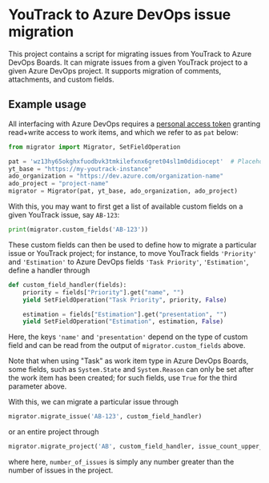# YouTrack to Azure DevOps issue migration

This project contains a script for migrating issues from YouTrack to Azure DevOps
Boards. It can migrate issues from a given YouTrack project to a given Azure DevOps
project. It supports migration of comments, attachments, and custom fields.


## Example usage

All interfacing with Azure DevOps requires a [personal access token](https://docs.microsoft.com/en-us/azure/devops/organizations/accounts/use-personal-access-tokens-to-authenticate?view=azure-devops)
granting read+write access to work items, and which we refer to as `pat` below:

```python
from migrator import Migrator, SetFieldOperation

pat = 'wz13hy65okghxfuodbvk3tmkilefxnx6gret04sl1m0didiocept'  # Placeholder: Replace with your own PAT
yt_base = "https://my-youtrack-instance"
ado_organization = "https://dev.azure.com/organization-name"
ado_project = "project-name"
migrator = Migrator(pat, yt_base, ado_organization, ado_project)
```

With this, you may want to first get a list of available custom fields on a given
YouTrack issue, say `AB-123`:

```python
print(migrator.custom_fields('AB-123'))
```

These custom fields can then be used to define how to migrate a particular issue or
YouTrack project; for instance, to move YouTrack fields `'Priority'` and `'Estimation'`
to Azure DevOps fields `'Task Priority'`, `'Estimation'`, define a handler through

```python
def custom_field_handler(fields):
    priority = fields["Priority"].get("name", "")
    yield SetFieldOperation("Task Priority", priority, False)

    estimation = fields["Estimation"].get("presentation", "")
    yield SetFieldOperation("Estimation", estimation, False)
```

Here, the keys `'name'` and `'presentation'` depend on the type of custom field and
can be read from the output of `migrator.custom_fields` above.

Note that when using "Task" as work item type in Azure DevOps Boards, some fields, such
as `System.State` and `System.Reason` can only be set after the work item has been
created; for such fields, use `True` for the third parameter above.

With this, we can migrate a particular issue through

```python
migrator.migrate_issue('AB-123', custom_field_handler)
```

or an entire project through
```python
migrator.migrate_project('AB', custom_field_handler, issue_count_upper_limit=50000)
```

where here, `number_of_issues` is simply any number greater than the number of issues
in the project.
